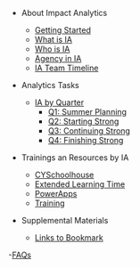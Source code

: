 <!-- _sidebar.md -->
- About Impact Analytics
    - [Getting Started](README.md)
    - [What is IA](ia_what.md)
    - [Who is IA](ia_who.md)
    - [Agency in IA](ia_agency.md)
    - [IA Team Timeline](iatimeline.md)

- Analytics Tasks
    - [IA by Quarter](analyticsbyquarter.md)
        - [Q1: Summer Planning](q1.md)
        - [Q2: Starting Strong](q2.md)
        - [Q3: Continuing Strong](q3.md)
        - [Q4: Finishing Strong](q4.md)

- Trainings an Resources by IA
    - [CYSchoolhouse](cysh.md)
    - [Extended Learning Time](elt.md)
    - [PowerApps](powerapps.md)
    - [Training](trainingcontent.md)

- Supplemental Materials
    - [Links to Bookmark](bookmarks.md)
    
-[FAQs](faq.md)
